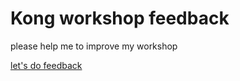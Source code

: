 # Kong workshop feedback

please help me to improve my workshop

[let's do feedback](https://github.com/seenark/kong-workshop.git)

